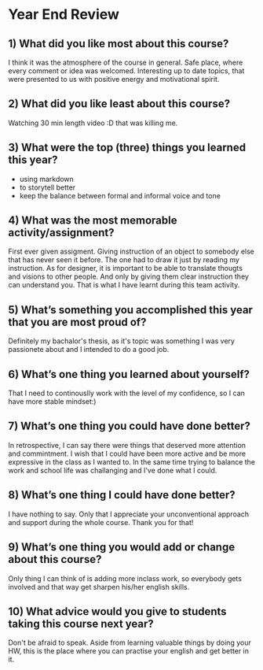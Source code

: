 # Year End Review

## 1) What did you like most about this course?

I think it was the atmosphere of the course in general. Safe place, where every comment or idea was welcomed. Interesting up to date topics,
that were presented to us with positive energy and motivational spirit.

## 2) What did you like least about this course?

Watching 30 min length video :D that was killing me.

## 3) What were the top (three) things you learned this year?

- using markdown
- to storytell better
- keep the balance between formal and informal voice and tone

## 4) What was the most memorable activity/assignment?

First ever given assigment. Giving instruction of an object to somebody else that has never seen it before. The one had to draw it just by reading my instruction.
As for designer, it is important to be able to translate thougts and visions to other people. And only by giving them clear instruction they can understand you.
That is what I have learnt during this team activity.

## 5) What’s something you accomplished this year that you are most proud of?

Definitely my bachalor's thesis, as it's topic was something I was very passionete about and I intended to do a good job.

## 6) What’s one thing you learned about yourself?

That I need to continouslly work with the level of my confidence, so I can have more stable mindset:)

## 7) What’s one thing you could have done better?

In retrospective, I can say there were things that deserved more attention and commintment. I wish that I could have been more active and be more expressive in the class as I wanted to. In the same time trying to balance the work and school life was challanging and I've done what I could.

## 8) What’s one thing I could have done better?

I have nothing to say. Only that I appreciate your unconventional approach and support during the whole course. Thank you for that!

## 9) What’s one thing you would add or change about this course?

Only thing I can think of is adding more inclass work, so everybody gets involved and that way get sharpen his/her english skills. 

## 10) What advice would you give to students taking this course next year?

Don't be afraid to speak. Aside from learning valuable things by doing your HW, this is the place where you can practise your english and get better in it.  

